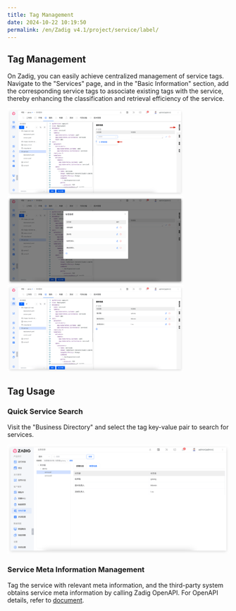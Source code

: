 ```yaml
---
title: Tag Management
date: 2024-10-22 10:19:50
permalink: /en/Zadig v4.1/project/service/label/
---
```


## Tag Management

On Zadig, you can easily achieve centralized management of service tags. Navigate to the "Services" page, and in the "Basic Information" section, add the corresponding service tags to associate existing tags with the service, thereby enhancing the classification and retrieval efficiency of the service.

<img src="../../../../_images/label_1.png" width="400">
<img src="../../../../_images/label_2.png" width="400">
<img src="../../../../_images/label_3.png" width="400">

## Tag Usage

### Quick Service Search

Visit the "Business Directory" and select the tag key-value pair to search for services.

![label](../../../../_images/label_4.png)

### Service Meta Information Management

Tag the service with relevant meta information, and the third-party system obtains service meta information by calling Zadig OpenAPI. For OpenAPI details, refer to [document](/en/Zadig%20v4.1/api/service/#get-the-service-tag).